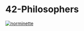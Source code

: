 # 42-Philosophers
[![norminette](https://github.com/Alexdelia/42-Philosophers/actions/workflows/norminette.yml/badge.svg)](https://github.com/Alexdelia/42-Philosophers/actions/workflows/norm.yml)
